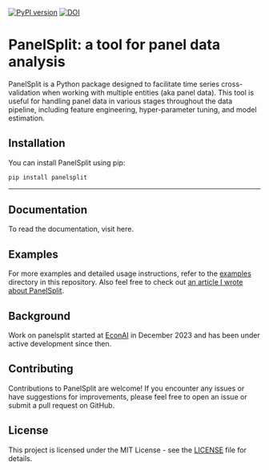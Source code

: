 [![PyPI version](https://badge.fury.io/py/panelsplit.svg)](https://badge.fury.io/py/panelsplit) [![DOI](https://zenodo.org/badge/742040227.svg)](https://zenodo.org/doi/10.5281/zenodo.10777259)

# PanelSplit: a tool for panel data analysis

PanelSplit is a Python package designed to facilitate time series cross-validation when working with multiple entities (aka panel data). This tool is useful for handling panel data in various stages throughout the data pipeline, including feature engineering, hyper-parameter tuning, and model estimation.

## Installation

You can install PanelSplit using pip:

```bash
pip install panelsplit
```
---
## Documentation

To read the documentation, visit here.

## Examples

For more examples and detailed usage instructions, refer to the [examples](examples) directory in this repository. Also feel free to check out [an article I wrote about PanelSplit](https://towardsdatascience.com/how-to-cross-validate-your-panel-data-in-python-9ad981ddd043).

## Background
Work on panelsplit started at [EconAI](https://www.linkedin.com/company/econ-ai/) in December 2023 and has been under active development since then.

## Contributing

Contributions to PanelSplit are welcome! If you encounter any issues or have suggestions for improvements, please feel free to open an issue or submit a pull request on GitHub.

## License

This project is licensed under the MIT License - see the [LICENSE](LICENSE) file for details.
